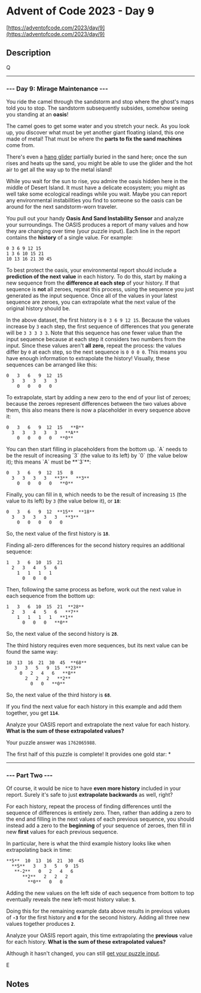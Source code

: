 # Advent of Code 2023 - Day 9

[https://adventofcode.com/2023/day/9](https://adventofcode.com/2023/day/9)

## Description

Q

---

### --- Day 9: Mirage Maintenance ---

You ride the camel through the sandstorm and stop where the ghost's maps told you to stop. The sandstorm subsequently subsides, somehow seeing you standing at an **oasis**!

The camel goes to get some water and you stretch your neck. As you look up, you discover what must be yet another giant floating island, this one made of metal! That must be where the **parts to fix the sand machines** come from.

There's even a [hang glider](https://en.wikipedia.org/wiki/Hang_gliding) partially buried in the sand here; once the sun rises and heats up the sand, you might be able to use the glider and the hot air to get all the way up to the metal island!

While you wait for the sun to rise, you admire the oasis hidden here in the middle of Desert Island. It must have a delicate ecosystem; you might as well take some ecological readings while you wait. Maybe you can report any environmental instabilities you find to someone so the oasis can be around for the next sandstorm-worn traveler.

You pull out your handy **Oasis And Sand Instability Sensor** and analyze your surroundings. The OASIS produces a report of many values and how they are changing over time (your puzzle input). Each line in the report contains the **history** of a single value. For example:


```
0 3 6 9 12 15
1 3 6 10 15 21
10 13 16 21 30 45

```
To best protect the oasis, your environmental report should include a **prediction of the next value** in each history. To do this, start by making a new sequence from the **difference at each step** of your history. If that sequence is **not** all zeroes, repeat this process, using the sequence you just generated as the input sequence. Once all of the values in your latest sequence are zeroes, you can extrapolate what the next value of the original history should be.

In the above dataset, the first history is `0 3 6 9 12 15`. Because the values increase by `3` each step, the first sequence of differences that you generate will be `3 3 3 3 3`. Note that this sequence has one fewer value than the input sequence because at each step it considers two numbers from the input. Since these values aren't **all zero**, repeat the process: the values differ by `0` at each step, so the next sequence is `0 0 0 0`. This means you have enough information to extrapolate the history! Visually, these sequences can be arranged like this:


```
0   3   6   9  12  15
  3   3   3   3   3
    0   0   0   0

```
To extrapolate, start by adding a new zero to the end of your list of zeroes; because the zeroes represent differences between the two values above them, this also means there is now a placeholder in every sequence above it:<p>

```
0   3   6   9  12  15   **B**
  3   3   3   3   3   **A**
    0   0   0   0   **0**

```
<p>You can then start filling in placeholders from the bottom up. `A` needs to be the result of increasing `3` (the value to its left) by `0` (the value below it); this means `A` must be **`3`**:


```
0   3   6   9  12  15   B
  3   3   3   3   **3**   **3**
    0   0   0   0   **0**

```
Finally, you can fill in `B`, which needs to be the result of increasing `15` (the value to its left) by `3` (the value below it), or **`18`**:


```
0   3   6   9  12  **15**  **18**
  3   3   3   3   3   **3**
    0   0   0   0   0

```
So, the next value of the first history is **`18`**.

Finding all-zero differences for the second history requires an additional sequence:


```
1   3   6  10  15  21
  2   3   4   5   6
    1   1   1   1
      0   0   0

```
Then, following the same process as before, work out the next value in each sequence from the bottom up:


```
1   3   6  10  15  21  **28**
  2   3   4   5   6   **7**
    1   1   1   1   **1**
      0   0   0   **0**

```
So, the next value of the second history is **`28`**.

The third history requires even more sequences, but its next value can be found the same way:


```
10  13  16  21  30  45  **68**
   3   3   5   9  15  **23**
     0   2   4   6   **8**
       2   2   2   **2**
         0   0   **0**

```
So, the next value of the third history is **`68`**.

If you find the next value for each history in this example and add them together, you get **`114`**.

Analyze your OASIS report and extrapolate the next value for each history. **What is the sum of these extrapolated values?**


Your puzzle answer was `1762065988`.
<p class="day-success">The first half of this puzzle is complete! It provides one gold star: *</p>

---

### --- Part Two ---

Of course, it would be nice to have **even more history** included in your report. Surely it's safe to just **extrapolate backwards** as well, right?

For each history, repeat the process of finding differences until the sequence of differences is entirely zero. Then, rather than adding a zero to the end and filling in the next values of each previous sequence, you should instead add a zero to the **beginning** of your sequence of zeroes, then fill in new **first** values for each previous sequence.

In particular, here is what the third example history looks like when extrapolating back in time:


```
**5**  10  13  16  21  30  45
  **5**   3   3   5   9  15
   **-2**   0   2   4   6
      **2**   2   2   2
        **0**   0   0

```
Adding the new values on the left side of each sequence from bottom to top eventually reveals the new left-most history value: **`5`**.

Doing this for the remaining example data above results in previous values of **`-3`** for the first history and **`0`** for the second history. Adding all three new values together produces **`2`**.

Analyze your OASIS report again, this time extrapolating the **previous** value for each history. **What is the sum of these extrapolated values?**



Although it hasn't changed, you can still [get your puzzle input](9/input).

E
## Notes



